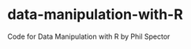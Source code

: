 data-manipulation-with-R
========================

Code for Data Manipulation with R by Phil Spector